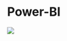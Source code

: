 # Power-BI

 <img src="https://app.powerbi.com/reportEmbed?reportId=34196da4-6745-4caa-9ada-98dec6f40c96&autoAuth=true&ctid=e8bbe864-f72e-4c9d-8ff2-4f83f41986e2" />
